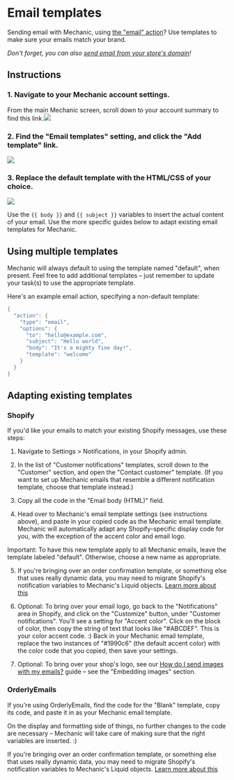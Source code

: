 # Email templates

Sending email with Mechanic, using [the "email" action](../core-concepts/actions/action-types/email.md)? Use templates to make sure your emails match your brand.

_Don't forget, you can also_ [_send email from your store's domain_](https://docs.usemechanic.com/article/368-sending-mail-from-your-stores-domain)_!_

## Instructions

### 1. Navigate to your Mechanic account settings.

From the main Mechanic screen, scroll down to your account summary to find this link.![](https://d33v4339jhl8k0.cloudfront.net/docs/assets/5ddd799f2c7d3a7e9ae472fc/images/5e28a1e704286364bc9443fb/5e28a1e7622fb.png)

### 2. Find the "Email templates" setting, and click the "Add template" link.

![](https://d33v4339jhl8k0.cloudfront.net/docs/assets/5ddd799f2c7d3a7e9ae472fc/images/5e28a1e72c7d3a7e9ae69be2/5e28a1e7a1421.png)

### 3. Replace the default template with the HTML/CSS of your choice.

![](https://d33v4339jhl8k0.cloudfront.net/docs/assets/5ddd799f2c7d3a7e9ae472fc/images/5e28a1e804286364bc9443fc/5e28a1e7eaaba.png)

Use the `{{ body }}` and `{{ subject }}` variables to insert the actual content of your email. Use the more specific guides below to adapt existing email templates for Mechanic.

## Using multiple templates

Mechanic will always default to using the template named "default", when present. Feel free to add additional templates – just remember to update your task\(s\) to use the appropriate template.

Here's an example email action, specifying a non-default template:

```cpp
{
  "action": {
    "type": "email",
    "options": {
      "to": "hello@example.com",
      "subject": "Hello world",
      "body": "It's a mighty fine day!",
      "template": "welcome"
    }
  }
}
```

## Adapting existing templates

### Shopify

If you'd like your emails to match your existing Shopify messages, use these steps:

1. Navigate to Settings &gt; Notifications, in your Shopify admin.

2. In the list of "Customer notifications" templates, scroll down to the "Customer" section, and open the "Contact customer" template. \(If you want to set up Mechanic emails that resemble a different notification template, choose that template instead.\)  
  
3. Copy all the code in the "Email body \(HTML\)" field.  
  
4. Head over to Mechanic's email template settings \(see instructions above\), and paste in your copied code as the Mechanic email template. Mechanic will automatically adapt any Shopify-specific display code for you, with the exception of the accent color and email logo.  
  
Important: To have this new template apply to all Mechanic emails, leave the template labeled "default". Otherwise, choose a new name as appropriate.

5. If you're bringing over an order confirmation template, or something else that uses really dynamic data, you may need to migrate Shopify's notification variables to Mechanic's Liquid objects. [Learn more about this](https://docs.usemechanic.com/article/343-migrating-templates-from-shopify-to-mechanic)  
  
6. Optional: To bring over your email logo, go back to the "Notifications" area in Shopify, and click on the "Customize" button, under "Customer notifications". You'll see a setting for "Accent color". Click on the block of color, then copy the string of text that looks like "\#ABCDEF". This is your color accent code. :\) Back in your Mechanic email template, replace the two instances of "\#1990c6" \(the default accent color\) with the color code that you copied, then save your settings.

7. Optional: To bring over your shop's logo, see our [How do I send images with my emails?](https://docs.usemechanic.com/article/342-how-do-i-send-images-with-my-emails) guide – see the "Embedding images" section.

### OrderlyEmails

If you're using OrderlyEmails, find the code for the "Blank" template, copy its code, and paste it in as your Mechanic email template.

On the display and formatting side of things, no further changes to the code are necessary – Mechanic will take care of making sure that the right variables are inserted. :\)

If you're bringing over an order confirmation template, or something else that uses really dynamic data, you may need to migrate Shopify's notification variables to Mechanic's Liquid objects. [Learn more about this](https://docs.usemechanic.com/article/343-migrating-templates-from-shopify-to-mechanic)

